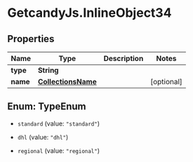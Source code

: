 # GetcandyJs.InlineObject34

## Properties

Name | Type | Description | Notes
------------ | ------------- | ------------- | -------------
**type** | **String** |  | 
**name** | [**CollectionsName**](CollectionsName.md) |  | [optional] 



## Enum: TypeEnum


* `standard` (value: `"standard"`)

* `dhl` (value: `"dhl"`)

* `regional` (value: `"regional"`)




